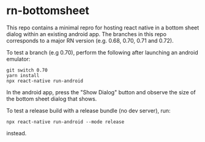 # rn-bottomsheet

This repo contains a minimal repro for hosting react native in a bottom sheet dialog within an existing android app. The branches in this repo corresponds to a major RN version (e.g. 0.68, 0.70, 0.71 and 0.72).

To test a branch (e.g 0.70), perform the following after launching an android emulator:

    git switch 0.70
    yarn install
    npx react-native run-android

In the android app, press the "Show Dialog" button and observe the size of the bottom sheet dialog that shows.

To test a release build with a release bundle (no dev server), run:

    npx react-native run-android --mode release

instead.
